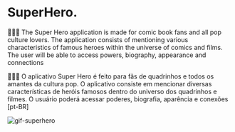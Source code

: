 # SuperHero.

🦸🏻‍♂️ The Super Hero application is made for comic book fans and all pop culture lovers. The application consists of mentioning various characteristics of famous heroes within the universe of comics and films. The user will be able to access powers, biography, appearance and connections

🦸🏻‍♂️ O aplicativo Super Hero é feito para fãs de quadrinhos e todos os amantes da cultura pop. O aplicativo consiste em mencionar diversas características de heróis famosos dentro do universo dos quadrinhos e filmes. O usuário poderá acessar poderes, biografia, aparência e conexões [pt-BR]

![gif-superhero](https://github.com/devnestali/SuperHero./assets/115426738/03fdd399-e378-4117-a82f-585992fb73dc)
